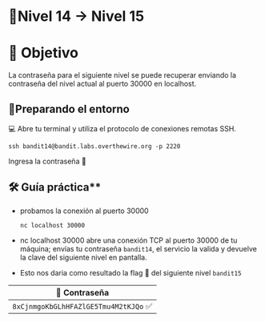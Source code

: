 # 🧩Nivel 14 → Nivel 15

# 🎯 Objetivo

La contraseña para el siguiente nivel se puede recuperar enviando la contraseña del nivel actual al puerto 30000 en localhost.

## 🧭Preparando el entorno

💻 Abre tu terminal y utiliza el protocolo de conexiones remotas SSH.

  `ssh bandit14@bandit.labs.overthewire.org -p 2220`

Ingresa la contraseña 🚩

## 🛠️ Guía práctica**

- probamos la conexión al puerto 30000
    
    `nc localhost 30000`
  
- nc localhost 30000 abre una conexión TCP al puerto 30000 de tu máquina; envías tu contraseña `bandit14`, el servicio la valida y devuelve la clave del siguiente nivel en pantalla. 
- Esto nos daria como resultado la flag 🚩 del siguiente nivel `bandit15`


<div align="center">

| 🔐 Contraseña |
|:-------------:|
| `8xCjnmgoKbGLhHFAZlGE5Tmu4M2tKJQo` ✅ |

</div>
